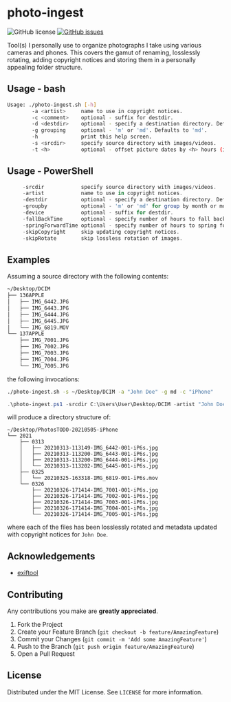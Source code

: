 
# photo-ingest
![GitHub license](https://img.shields.io/github/license/waywardone/photo-ingest) [![GitHub issues](https://img.shields.io/github/issues/waywardone/photo-ingest)](https://github.com/waywardone/photo-ingest/issues)

Tool(s) I personally use to organize photographs I take using various cameras and phones. This covers the gamut of renaming, losslessly rotating, adding copyright notices and storing them in a personally appealing folder structure.
## Usage - bash

```bash
Usage: ./photo-ingest.sh [-h]
        -a <artist>     name to use in copyright notices.
        -c <comment>    optional - suffix for destdir.
        -d <destdir>    optional - specify a destination directory. Defaults to PhotosTODO-YYYYmmdd.
        -g grouping     optional - 'm' or 'md'. Defaults to 'md'.
        -h              print this help screen.
        -s <srcdir>     specify source directory with images/videos.
        -t <h>          optional - offset picture dates by <h> hours (int or float). +h to jump forward and -h to fall back.
```

## Usage - PowerShell

```powershell
     -srcdir            specify source directory with images/videos.
     -artist            name to use in copyright notices.
     -destdir           optional - specify a destination directory. Defaults to PhotosTODO-YYYYmmdd.
     -groupby           optional - 'm' or 'md' for group by month or month-day. Defaults to 'md'. 
     -device            optional - suffix for destdir.
     -fallBackTime      optional - specify number of hours to fall back in timestamps.
     -springForwardTime optional - specify number of hours to spring forward in timestamps.
     -skipCopyright     skip updating copyright notices.
     -skipRotate        skip lossless rotation of images.
```

## Examples
Assuming a source directory with the following contents:

```bash
~/Desktop/DCIM
├── 136APPLE
│   ├── IMG_6442.JPG
│   ├── IMG_6443.JPG
│   ├── IMG_6444.JPG
│   ├── IMG_6445.JPG
│   └── IMG_6819.MOV
└── 137APPLE
    ├── IMG_7001.JPG
    ├── IMG_7002.JPG
    ├── IMG_7003.JPG
    ├── IMG_7004.JPG
    └── IMG_7005.JPG

```
the following invocations: 
```bash
./photo-ingest.sh -s ~/Desktop/DCIM -a "John Doe" -g md -c "iPhone"
``` 

```powershell
.\photo-ingest.ps1 -srcdir C:\Users\User\Desktop/DCIM -artist "John Doe" -groupby md -device "iPhone"
```
will produce a directory structure of:

```
~/Desktop/PhotosTODO-20210505-iPhone
└── 2021
    ├── 0313
    │   ├── 20210313-113149-IMG_6442-001-iP6s.jpg
    │   ├── 20210313-113200-IMG_6443-001-iP6s.jpg
    │   ├── 20210313-113200-IMG_6444-001-iP6s.jpg
    │   └── 20210313-113202-IMG_6445-001-iP6s.jpg
    ├── 0325
    │   └── 20210325-163318-IMG_6819-001-iP6s.mov
    └── 0326
        ├── 20210326-171414-IMG_7001-001-iP6s.jpg
        ├── 20210326-171414-IMG_7002-001-iP6s.jpg
        ├── 20210326-171414-IMG_7003-001-iP6s.jpg
        ├── 20210326-171414-IMG_7004-001-iP6s.jpg
        └── 20210326-171414-IMG_7005-001-iP6s.jpg

```
where each of the files has been losslessly rotated and metadata updated with copyright notices for `John Doe`.
## Acknowledgements

 - [exiftool](https://exiftool.org)
  
## Contributing

Any contributions you make are **greatly appreciated**.

1. Fork the Project
2. Create your Feature Branch (`git checkout -b feature/AmazingFeature`)
3. Commit your Changes (`git commit -m 'Add some AmazingFeature'`)
4. Push to the Branch (`git push origin feature/AmazingFeature`)
5. Open a Pull Request


## License

Distributed under the MIT License. See `LICENSE` for more information.



